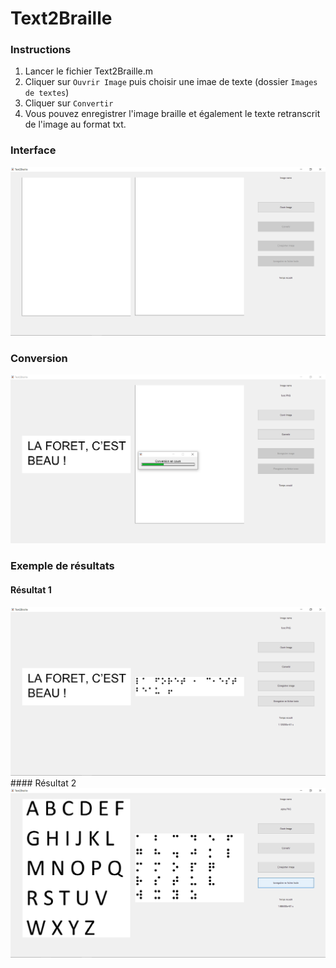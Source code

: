 # Text2Braille
### Instructions
1. Lancer le fichier Text2Braille.m
2. Cliquer sur `Ouvrir Image` puis choisir une imae de texte (dossier `Images de textes`)
3. Cliquer sur `Convertir`
4. Vous pouvez enregistrer l'image braille et également le texte retranscrit de l'image au format txt.

### Interface
<img src="./info/interface.png" alt="interface">

### Conversion
<img src="./info/conversion.png" alt="conversion">

### Exemple de résultats
#### Résultat 1
<img src="./info/resultat1.png"  alt="resultat 1">
#### Résultat 2
<img src="./info/resultat2.png"  alt="resultat 2">
